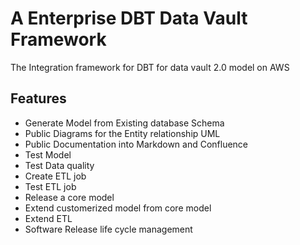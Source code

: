 # A Enterprise DBT Data Vault Framework
The Integration framework for DBT for data vault 2.0 model on AWS

## Features
* Generate Model from Existing database Schema
* Public Diagrams for the Entity relationship UML
* Public Documentation into Markdown and Confluence 
* Test Model
* Test Data quality
* Create ETL job
* Test ETL job
* Release a core model
* Extend customerized model from core model
* Extend ETL
* Software Release life cycle management
